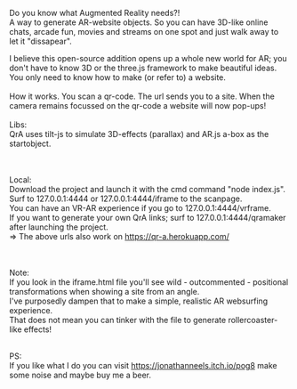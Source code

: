 Do you know what Augmented Reality needs?! <br>
A way to generate AR-website objects. So you can have 3D-like online chats, arcade fun, movies and streams on one spot and just walk away to let it "dissapear". 

I believe this open-source addition opens up a whole new world for AR; you don't have to know 3D or the three.js framework to make beautiful ideas. <br>You only need to know how to make (or refer to) a website.
<br><br>
How it works. 
You scan a qr-code. The url sends you to a site. When the camera remains focussed on the qr-code a website will now pop-ups! 
<br><br>
Libs:<br>
QrA uses tilt-js to simulate 3D-effects (parallax) and AR.js a-box as the startobject. 

<br><br>
Local:<br>
Download the project and launch it with the cmd command "node index.js".<br>
Surf to 127.0.0.1:4444 or 127.0.0.1:4444/iframe to the scanpage. <br>
You can have an VR-AR experience if you go to 127.0.0.1:4444/vrframe.<br>
If you want to generate your own QrA links; surf to 127.0.0.1:4444/qramaker after launching the project. <br>
=> The above urls also work on https://qr-a.herokuapp.com/ 

<br><br>
Note:<br>
If you look in the iframe.html file you'll see wild - outcommented - positional transformations when showing a site from an angle. <br>I've purposedly dampen that to make a simple, realistic AR websurfing experience. <br>
That does not mean you can tinker with the file to generate rollercoaster-like effects! 
<br><br>



PS:<br>
If you like what I do you can visit https://jonathanneels.itch.io/pog8 make some noise and maybe buy me a beer.
